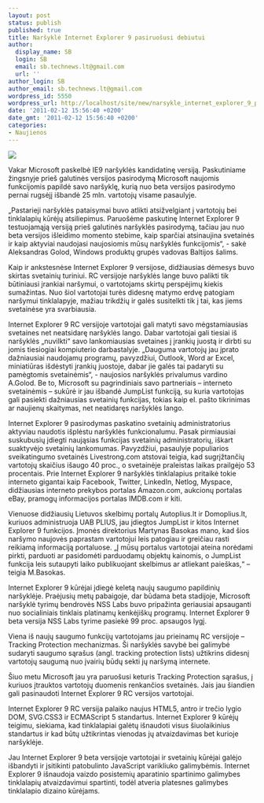 ```yaml
---
layout: post
status: publish
published: true
title: Naršyklė Internet Explorer 9 pasiruošusi debiutui
author:
  display_name: SB
  login: SB
  email: sb.technews.lt@gmail.com
  url: ''
author_login: SB
author_email: sb.technews.lt@gmail.com
wordpress_id: 5550
wordpress_url: http://localhost/site/new/narsykle_internet_explorer_9_pasiruosusi_debiutui/
date: '2011-02-12 15:56:40 +0200'
date_gmt: '2011-02-12 15:56:40 +0200'
categories:
- Naujienos
---
```

<div class="imgright"><img src="http://t0.gstatic.com/images?q=tbn:BjDIi0EgEOOeeM:http://www.turners.co.nz/About/news/PublishingImages/General%2520Logos/internet-explorer-logo.jpg"  /></div>
<p>Vakar Microsoft paskelbė IE9 naršyklės kandidatinę versiją. Paskutiniame žingsnyje prieš galutinės versijos pasirodymą Microsoft naujomis funkcijomis papildė savo naršyklę, kurią nuo beta versijos pasirodymo pernai rugsėjį išbandė 25 mln. vartotojų visame pasaulyje. </p>
<p>„Pastarieji naršyklės pataisymai buvo atlikti atsižvelgiant į vartotojų bei tinklalapių kūrėjų atsiliepimus. Paruošėme paskutinę Internet Explorer 9 testuojamąją versiją prieš galutinės naršyklės pasirodymą, tačiau jau nuo beta versijos išleidimo momento stebime, kaip sparčiai  atsinaujina svetainės ir kaip aktyviai naudojasi naujosiomis mūsų naršyklės funkcijomis“, - sakė Aleksandras Golod, Windows produktų grupės vadovas Baltijos šalims.</p>
<p>Kaip ir ankstesnėse Internet Explorer 9 versijose, didžiausias dėmesys buvo skirtas svetainių turiniui. RC versijoje naršyklės lange buvo palikti tik būtiniausi įrankiai naršymui, o vartotojams skirtų perspėjimų kiekis sumažintas. Nuo šiol vartotojai turės didesnę matymo erdvę patogiam naršymui tinklalapyje, mažiau trikdžių ir galės susitelkti tik į tai, kas jiems svetainėse yra svarbiausia. </p>
<p>Internet Explorer 9 RC versijoje vartotojai gali matyti savo mėgstamiausias svetaines net neatsidarę naršyklės lango. Dabar vartotojai gali tiesiai iš naršyklės „nuvilkti“ savo lankomiausias svetaines į įrankių juostą ir dirbti su jomis tiesiogiai kompiuterio darbastalyje. „Dauguma vartotojų jau įprato dažniausiai naudojamų programų, pavyzdžiui, Outlook, Word ar Excel, miniatiūras išdėstyti įrankių juostoje, dabar jie galės tai padaryti su pamėgtomis svetainėmis“, - naujosios naršyklės privalumus vardino A.Golod. Be to, Microsoft su pagrindiniais savo partneriais – interneto svetainėmis – sukūrė ir jau išbandė JumpList funkciją, su kuria vartotojas gali pasiekti dažniausias svetainių funkcijas, tokias kaip el. pašto tikrinimas ar naujienų skaitymas, net neatidaręs naršyklės lango.</p>
<p>Internet Explorer 9 pasirodymas paskatino svetainių administratorius aktyviau naudotis išplėstu naršyklės funkcionalumu. Pasak pirmiausiai suskubusių įdiegti naująsias funkcijas svetainių administratorių, iškart suaktyvėjo svetainių lankomumas. Pavyzdžiui, pasaulyje populiarios sveikatingumo svetainės Livestrong.com atstovai teigia, kad sugrįžtančių vartotojų skaičius išaugo 40 proc., o svetainėje praleistas laikas prailgėjo 53 procentais. Prie Internet Explorer 9 naršyklės tinklalapius pritaikė tokie interneto gigantai kaip Facebook, Twitter, LinkedIn, Netlog, Myspace, didžiausias interneto prekybos portalas Amazon.com, aukcionų portalas eBay, pramogų informacijos portalas IMDB.com ir kiti.</p>
<p>Vienuose didžiausių Lietuvos skelbimų portalų Autoplius.lt ir Domoplius.lt, kuriuos administruoja UAB PLIUS, jau įdiegtos JumpList ir kitos Internet Explorer 9 funkcijos. Įmonės direktorius Martynas Basokas mano, kad šios naršymo naujovės paprastam vartotojui leis patogiau ir greičiau rasti reikiamą informaciją portaluose. „Į mūsų portalus vartotojai ateina norėdami pirkti, parduoti ar pasidomėti parduodamų objektų kainomis, o JumpList funkcija leis sutaupyti laiko publikuojant skelbimus ar atliekant paieškas,“ – teigia M.Basokas. </p>
<p>Internet Explorer 9 kūrėjai įdiegė keletą naujų saugumo papildinių naršyklėje. Praėjusių metų pabaigoje, dar būdama beta stadijoje, Microsoft naršyklė tyrimų bendrovės NSS Labs buvo pripažinta geriausiai apsauganti nuo socialiniais tinklais platinamų kenkėjiškų programų. Internet Explorer 9 beta versija NSS Labs tyrime pasiekė 99 proc. apsaugos lygį. </p>
<p>Viena iš naujų saugumo funkcijų vartotojams jau prieinamų RC versijoje – Tracking Protection mechanizmas. Ši naršyklės savybė bei galimybė sudaryti saugumo sąrašus (angl. tracking protection lists) užtikrins didesnį vartotojų saugumą nuo įvairių būdų sekti jų naršymą internete.</p>
<p>Šiuo metu Microsoft jau yra paruošusi keturis Tracking Protection sąrašus, į kuriuos įtrauktos vartotojų duomenis renkančios svetainės. Jais jau šiandien gali pasinaudoti Internet Explorer 9 RC versijos vartotojai.</p>
<p>Internet Explorer 9 RC versija palaiko naujus HTML5, antro ir trečio lygio DOM, SVG.CSS3 ir ECMAScript 5 standartus. Internet Explorer 9 kūrėjų teigimu, siekiama, kad tinklalapiai galėtų išnaudoti visus šiuolaikinius standartus ir kad būtų užtikrintas vienodas jų atvaizdavimas bet kurioje naršyklėje.</p>
<p>Jau Internet Explorer 9 beta versijoje vartotojai ir svetainių kūrėjai galėjo išbandyti ir įsitikinti patobulinto JavaScript varikliuko galimybėmis. Internet Explorer 9 išnaudoja vaizdo posistemių aparatinio spartinimo galimybes tinklalapių atvaizdavimui spartinti, todėl atveria platesnes galimybes tinklalapio dizaino kūrėjams.<br /></p>
